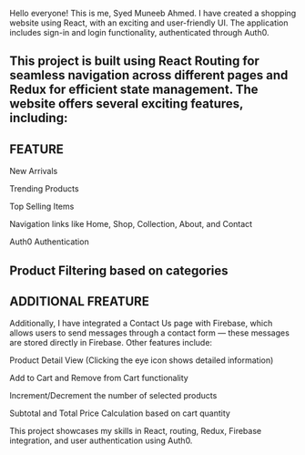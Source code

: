Hello everyone! This is me, Syed Muneeb Ahmed. I have created a shopping website using React, with an exciting and user-friendly UI. The application includes sign-in and login functionality, authenticated through Auth0.

This project is built using React Routing for seamless navigation across different pages and Redux for efficient state management.
The website offers several exciting features, including:
-----------------------------------------------------------
FEATURE
-----------------------------------------------------------
New Arrivals

Trending Products

Top Selling Items

Navigation links like Home, Shop, Collection, About, and Contact

Auth0 Authentication

Product Filtering based on categories
---------------------------------------------------------------
ADDITIONAL FREATURE 
----------------------------------------------------------------
Additionally, I have integrated a Contact Us page with Firebase, which allows users to send messages through a contact form — these messages are stored directly in Firebase.
Other features include:

Product Detail View (Clicking the eye icon shows detailed information)

Add to Cart and Remove from Cart functionality

Increment/Decrement the number of selected products

Subtotal and Total Price Calculation based on cart quantity


This project showcases my skills in React, routing, Redux, Firebase integration, and user authentication using Auth0.
